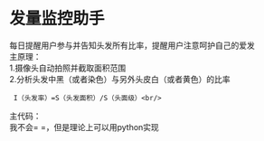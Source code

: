 # 发量监控助手
每日提醒用户参与并告知头发所有比率，提醒用户注意呵护自己的爱发<br/>
主原理：  <br/>
1.摄像头自动拍照并截取面积范围  <br/> 
2.分析头发中黑（或者染色）与另外头皮白（或者黄色）的比率  <br/> 

     I（头发率）=S（头发面积）/S（头面级）<br/>
   
主代码：<br/>
    我不会= =，但是理论上可以用python实现<br/>

